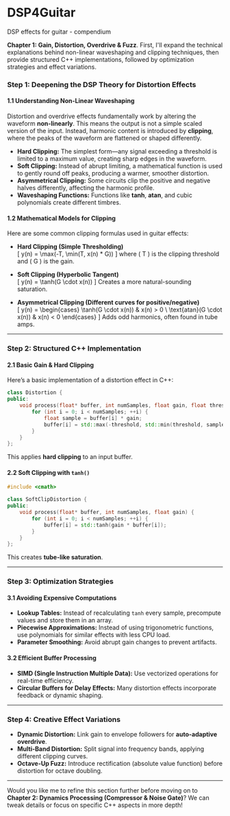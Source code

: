 # DSP4Guitar
DSP effects for guitar - compendium

**Chapter 1: Gain, Distortion, Overdrive & Fuzz**. 
First, I'll expand the technical explanations behind non-linear waveshaping and clipping techniques, then provide structured C++ implementations, followed by optimization strategies and effect variations.

### **Step 1: Deepening the DSP Theory for Distortion Effects**  

#### **1.1 Understanding Non-Linear Waveshaping**  
Distortion and overdrive effects fundamentally work by altering the waveform **non-linearly**. This means the output is not a simple scaled version of the input. Instead, harmonic content is introduced by **clipping**, where the peaks of the waveform are flattened or shaped differently.

- **Hard Clipping:** The simplest form—any signal exceeding a threshold is limited to a maximum value, creating sharp edges in the waveform.
- **Soft Clipping:** Instead of abrupt limiting, a mathematical function is used to gently round off peaks, producing a warmer, smoother distortion.
- **Asymmetrical Clipping:** Some circuits clip the positive and negative halves differently, affecting the harmonic profile.
- **Waveshaping Functions:** Functions like **tanh**, **atan**, and cubic polynomials create different timbres.

#### **1.2 Mathematical Models for Clipping**  
Here are some common clipping formulas used in guitar effects:

- **Hard Clipping (Simple Thresholding)**  
  \[
  y(n) = \max(-T, \min(T, x(n) * G))
  \]
  where \( T \) is the clipping threshold and \( G \) is the gain.

- **Soft Clipping (Hyperbolic Tangent)**  
  \[
  y(n) = \tanh(G \cdot x(n))
  \]
  Creates a more natural-sounding saturation.

- **Asymmetrical Clipping (Different curves for positive/negative)**  
  \[
  y(n) = 
  \begin{cases} 
    \tanh(G \cdot x(n)) & x(n) > 0 \\
    \text{atan}(G \cdot x(n)) & x(n) < 0
  \end{cases}
  \]
  Adds odd harmonics, often found in tube amps.

---

### **Step 2: Structured C++ Implementation**  

#### **2.1 Basic Gain & Hard Clipping**
Here’s a basic implementation of a distortion effect in C++:

```cpp
class Distortion {
public:
    void process(float* buffer, int numSamples, float gain, float threshold) {
        for (int i = 0; i < numSamples; ++i) {
            float sample = buffer[i] * gain;
            buffer[i] = std::max(-threshold, std::min(threshold, sample));
        }
    }
};
```
This applies **hard clipping** to an input buffer.

#### **2.2 Soft Clipping with `tanh()`**
```cpp
#include <cmath>

class SoftClipDistortion {
public:
    void process(float* buffer, int numSamples, float gain) {
        for (int i = 0; i < numSamples; ++i) {
            buffer[i] = std::tanh(gain * buffer[i]);
        }
    }
};
```
This creates **tube-like saturation**.

---

### **Step 3: Optimization Strategies**  

#### **3.1 Avoiding Expensive Computations**
- **Lookup Tables:** Instead of recalculating `tanh` every sample, precompute values and store them in an array.
- **Piecewise Approximations:** Instead of using trigonometric functions, use polynomials for similar effects with less CPU load.
- **Parameter Smoothing:** Avoid abrupt gain changes to prevent artifacts.

#### **3.2 Efficient Buffer Processing**
- **SIMD (Single Instruction Multiple Data):** Use vectorized operations for real-time efficiency.
- **Circular Buffers for Delay Effects:** Many distortion effects incorporate feedback or dynamic shaping.

---

### **Step 4: Creative Effect Variations**
- **Dynamic Distortion:** Link gain to envelope followers for **auto-adaptive overdrive**.
- **Multi-Band Distortion:** Split signal into frequency bands, applying different clipping curves.
- **Octave-Up Fuzz:** Introduce rectification (absolute value function) before distortion for octave doubling.

---

Would you like me to refine this section further before moving on to **Chapter 2: Dynamics Processing (Compressor & Noise Gate)**? We can tweak details or focus on specific C++ aspects in more depth!
